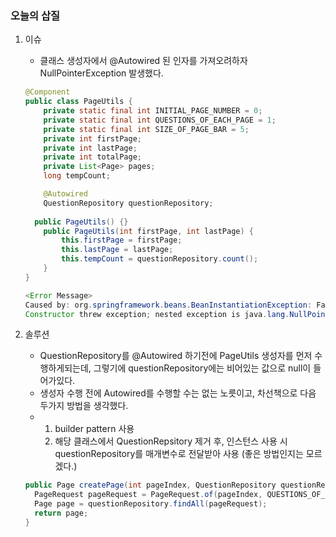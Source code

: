 ### 오늘의 삽질

1. 이슈

   - 클래스 생성자에서 @Autowired 된 인자를 가져오려하자 NullPointerException 발생했다.

   ```java
   @Component
   public class PageUtils {
       private static final int INITIAL_PAGE_NUMBER = 0;
       private static final int QUESTIONS_OF_EACH_PAGE = 1;
       private static final int SIZE_OF_PAGE_BAR = 5;
       private int firstPage;
       private int lastPage;
       private int totalPage;
       private List<Page> pages;
       long tempCount;
   
       @Autowired
       QuestionRepository questionRepository;
     
   	 public PageUtils() {}
       public PageUtils(int firstPage, int lastPage) {
           this.firstPage = firstPage;
           this.lastPage = lastPage;
           this.tempCount = questionRepository.count();
       }
   }
   ```

   ```java
   <Error Message>
   Caused by: org.springframework.beans.BeanInstantiationException: Failed to instantiate [com.codessquad.qna.PageController]:
   Constructor threw exception; nested exception is java.lang.NullPointerException
   ```

2. 솔루션

   - QuestionRepository를 @Autowired 하기전에 PageUtils 생성자를 먼저 수행하게되는데, 그렇기에 questionRepository에는 비어있는 값으로 null이 들어가있다.
   - 생성자 수행 전에 Autowired를 수행할 수는 없는 노릇이고, 차선책으로 다음 두가지 방법을 생각했다.
   - 1. builder pattern 사용
     2. 해당 클래스에서 QuestionRepsitory 제거 후, 인스턴스 사용 시 questionRepository를 매개변수로 전달받아 사용 (좋은 방법인지는 모르겠다.)

   ```java
   public Page createPage(int pageIndex, QuestionRepository questionRepository) {
     PageRequest pageRequest = PageRequest.of(pageIndex, QUESTIONS_OF_EACH_PAGE);
     Page page = questionRepository.findAll(pageRequest);
     return page;
   }
   ```

